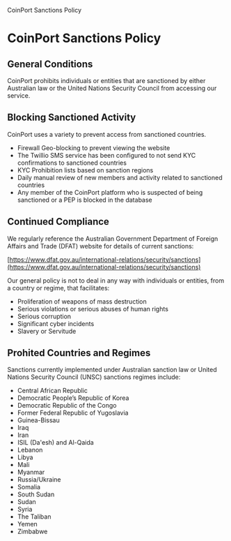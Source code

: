 CoinPort Sanctions Policy      

# CoinPort Sanctions Policy

## General Conditions

CoinPort prohibits individuals or entities that are sanctioned by either Australian law or the United Nations Security Council from accessing our service.

## Blocking Sanctioned Activity

CoinPort uses a variety to prevent access from sanctioned countries.

*   Firewall Geo-blocking to prevent viewing the website
*   The Twillio SMS service has been configured to not send KYC confirmations to sanctioned countries
*   KYC Prohibition lists based on sanction regions
*   Daily manual review of new members and activity related to sanctioned countries
*   Any member of the CoinPort platform who is suspected of being sanctioned or a PEP is blocked in the database

## Continued Compliance

We regularly reference the Australian Government Department of Foreign Affairs and Trade (DFAT) website for details of current sanctions:

[https://www.dfat.gov.au/international-relations/security/sanctions](https://www.dfat.gov.au/international-relations/security/sanctions)

Our general policy is not to deal in any way with individuals or entities, from a country or regime, that facilitates:

*   Proliferation of weapons of mass destruction
*   Serious violations or serious abuses of human rights
*   Serious corruption
*   Significant cyber incidents
*   Slavery or Servitude

## Prohited Countries and Regimes

Sanctions currently implemented under Australian sanction law or United Nations Security Council (UNSC) sanctions regimes include:

*   Central African Republic
*   Democratic People’s Republic of Korea
*   Democratic Republic of the Congo
*   Former Federal Republic of Yugoslavia
*   Guinea-Bissau
*   Iraq
*   Iran
*   ISIL (Da'esh) and Al-Qaida
*   Lebanon
*   Libya
*   Mali
*   Myanmar
*   Russia/Ukraine
*   Somalia
*   South Sudan
*   Sudan
*   Syria
*   The Taliban
*   Yemen
*   Zimbabwe

